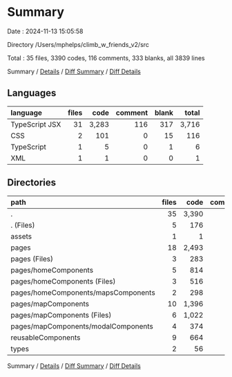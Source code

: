 # Summary

Date : 2024-11-13 15:05:58

Directory /Users/mphelps/climb_w_friends_v2/src

Total : 35 files, 3390 codes, 116 comments, 333 blanks, all 3839 lines

Summary / [Details](details.md) / [Diff Summary](diff.md) / [Diff Details](diff-details.md)

## Languages

| language       | files |  code | comment | blank | total |
| :------------- | ----: | ----: | ------: | ----: | ----: |
| TypeScript JSX |    31 | 3,283 |     116 |   317 | 3,716 |
| CSS            |     2 |   101 |       0 |    15 |   116 |
| TypeScript     |     1 |     5 |       0 |     1 |     6 |
| XML            |     1 |     1 |       0 |     0 |     1 |

## Directories

| path                                | files |  code | comment | blank | total |
| :---------------------------------- | ----: | ----: | ------: | ----: | ----: |
| .                                   |    35 | 3,390 |     116 |   333 | 3,839 |
| . (Files)                           |     5 |   176 |      34 |    34 |   244 |
| assets                              |     1 |     1 |       0 |     0 |     1 |
| pages                               |    18 | 2,493 |      78 |   219 | 2,790 |
| pages (Files)                       |     3 |   283 |      16 |    51 |   350 |
| pages/homeComponents                |     5 |   814 |       1 |    36 |   851 |
| pages/homeComponents (Files)        |     3 |   516 |       0 |    16 |   532 |
| pages/homeComponents/mapsComponents |     2 |   298 |       1 |    20 |   319 |
| pages/mapComponents                 |    10 | 1,396 |      61 |   132 | 1,589 |
| pages/mapComponents (Files)         |     6 | 1,022 |      47 |    85 | 1,154 |
| pages/mapComponents/modalComponents |     4 |   374 |      14 |    47 |   435 |
| reusableComponents                  |     9 |   664 |       4 |    73 |   741 |
| types                               |     2 |    56 |       0 |     7 |    63 |

Summary / [Details](details.md) / [Diff Summary](diff.md) / [Diff Details](diff-details.md)
